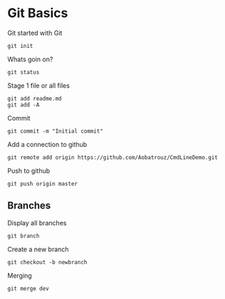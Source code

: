 # Git Basics

Git started with Git
```
git init
```

Whats goin on?
```
git status
```

Stage 1 file or all files
```
git add readme.md
git add -A
```

Commit
```
git commit -m "Initial commit"
```

Add a connection to github
```
git remote add origin https://github.com/Aobatrouz/CmdLineDemo.git
```

Push to github
```
git push origin master
```

## Branches

Display all branches
```
git branch
```

Create a new branch
```
git checkout -b newbranch
```

Merging
```
git merge dev
```
